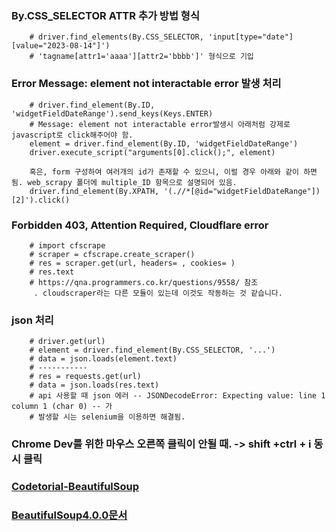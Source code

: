 ###  By.CSS_SELECTOR ATTR 추가 방법 형식
        # driver.find_elements(By.CSS_SELECTOR, 'input[type="date"][value="2023-08-14"]') 
        # 'tagname[attr1='aaaa'][attr2='bbbb']' 형식으로 기입

###  Error Message: element not interactable error 발생 처리
        # driver.find_element(By.ID, 'widgetFieldDateRange').send_keys(Keys.ENTER)
        # Message: element not interactable error발생시 아래처럼 강제로 javascript로 click해주어야 함.
        element = driver.find_element(By.ID, 'widgetFieldDateRange')  
        driver.execute_script("arguments[0].click();", element)
        
        혹은, form 구성하여 여러개의 id가 존재할 수 있으니, 이럴 경우 아래와 같이 하면 됨. web_scrapy 폴더에 multiple_ID 항목으로 설명되어 있음.
        driver.find_element(By.XPATH, '(.//*[@id="widgetFieldDateRange"])[2]').click()
        
###  Forbidden 403,  Attention Required, Cloudflare error
        # import cfscrape
        # scraper = cfscrape.create_scraper()
        # res = scraper.get(url, headers= , cookies= )
        # res.text
        # https://qna.programmers.co.kr/questions/9558/ 참조
         . cloudscraper라는 다른 모듈이 있는데 이것도 작동하는 것 같습니다.    
         
###  json 처리
        # driver.get(url)
        # element = driver.find_element(By.CSS_SELECTOR, '...')
        # data = json.loads(element.text)
        # -----------
        # res = requests.get(url)
        # data = json.loads(res.text)
        # api 사용할 때 json 에러 -- JSONDecodeError: Expecting value: line 1 column 1 (char 0) -- 가
        # 발생할 시는 selenium을 이용하면 해결됨.

### Chrome Dev를 위한 마우스 오른쪽 클릭이 안될 때. -> shift +ctrl + i 동시 클릭

### [Codetorial-BeautifulSoup](https://codetorial.net/beautifulsoup/index.html)  

### [BeautifulSoup4.0.0문서](https://www.crummy.com/software/BeautifulSoup/bs4/doc.ko/)
